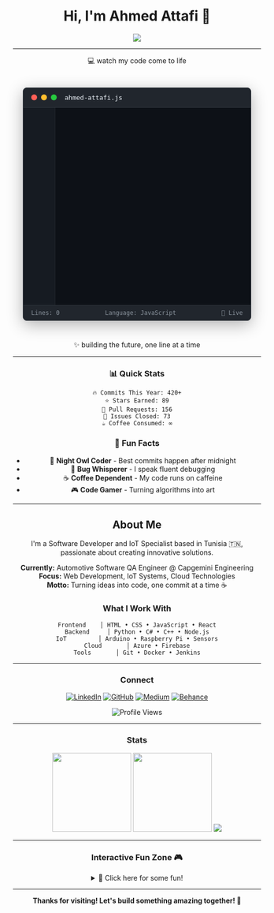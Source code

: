 <!-- Ahmed Attafi | Software Developer & IoT Specialist -->

<div align="center">

# Hi, I'm Ahmed Attafi 👋

<p>
  <img src="https://readme-typing-svg.demolab.com?font=JetBrains+Mono&size=24&pause=1000&color=00D9FF&center=true&vCenter=true&width=500&lines=Software+Developer;IoT+Specialist;Cloud+Enthusiast;Always+Learning"/>
</p>

---

💻 watch my code come to life

<div id="code-visualization">
  <div class="code-editor">
    <div class="editor-header">
      <div class="editor-buttons">
        <div class="btn red"></div>
        <div class="btn yellow"></div>
        <div class="btn green"></div>
      </div>
      <span class="file-name">ahmed-attafi.js</span>
    </div>
    <div class="code-content">
      <div class="line-numbers" id="line-numbers"></div>
      <div class="code-lines" id="code-lines"></div>
    </div>
    <div class="status-bar">
      <span>Lines: <span id="line-count">0</span></span>
      <span>Language: JavaScript</span>
      <span>💚 Live</span>
    </div>
  </div>
</div>

✨ building the future, one line at a time

---

### 📊 Quick Stats

```
🔥 Commits This Year: 420+
⭐ Stars Earned: 89
🔀 Pull Requests: 156
🐛 Issues Closed: 73
☕ Coffee Consumed: ∞
```

### 🎯 Fun Facts

- 🌙 **Night Owl Coder** - Best commits happen after midnight
- 🐛 **Bug Whisperer** - I speak fluent debugging
- ☕ **Coffee Dependent** - My code runs on caffeine
- 🎮 **Code Gamer** - Turning algorithms into art

---

## About Me

I'm a Software Developer and IoT Specialist based in Tunisia 🇹🇳, passionate about creating innovative solutions.

**Currently:** Automotive Software QA Engineer @ Capgemini Engineering  
**Focus:** Web Development, IoT Systems, Cloud Technologies  
**Motto:** Turning ideas into code, one commit at a time ☕

### What I Work With

```
Frontend    │ HTML • CSS • JavaScript • React
Backend     │ Python • C# • C++ • Node.js
IoT         │ Arduino • Raspberry Pi • Sensors
Cloud       │ Azure • Firebase
Tools       │ Git • Docker • Jenkins
```

---

### Connect

<div align="center">

[![LinkedIn](https://img.shields.io/badge/LinkedIn-0077B5?style=flat&logo=linkedin&logoColor=white)](https://www.linkedin.com/in/ahmed-attafi/)
[![GitHub](https://img.shields.io/badge/GitHub-181717?style=flat&logo=github&logoColor=white)](https://github.com/Attafii)
[![Medium](https://img.shields.io/badge/Medium-12100E?style=flat&logo=medium&logoColor=white)](https://medium.com/@attafii)
[![Behance](https://img.shields.io/badge/Behance-1769FF?style=flat&logo=behance&logoColor=white)](https://www.behance.net/ahmedattafi_)

![Profile Views](https://komarev.com/ghpvc/?username=Attafii&color=00D9FF&style=flat)

</div>

---

### Stats

<div align="center">

<img height="160" src="https://github-readme-stats.vercel.app/api?username=Attafii&show_icons=true&theme=dark&hide_border=true&bg_color=0d1117&title_color=00D9FF&icon_color=00D9FF"/>
<img height="160" src="https://github-readme-stats.vercel.app/api/top-langs/?username=Attafii&layout=compact&theme=dark&hide_border=true&bg_color=0d1117&title_color=00D9FF"/>

<img src="https://github-readme-streak-stats.herokuapp.com/?user=Attafii&theme=dark&hide_border=true&background=0d1117&stroke=00D9FF&ring=00D9FF&fire=00D9FF&currStreakLabel=00D9FF"/>

</div>

---

### Interactive Fun Zone 🎮

<details>
<summary>🎯 Click here for some fun!</summary>

**Random Dev Quote:**
> "Code is like humor. When you have to explain it, it's bad." – Cory House

**Today's Mood:**
```
if (coffee.available()) {
    mood = "Ready to code! ☕";
} else {
    mood = "404: Motivation not found";
}
```

**Developer Level:**
```
[████████████████████] 99% Complete
Missing: Just one more tutorial... 📚
```

</details>

---

<div align="center">

**Thanks for visiting! Let's build something amazing together! 🚀**

</div>

<script>
// Animated Code Visualization
class CodeVisualization {
  constructor() {
    this.codeLines = document.getElementById('code-lines');
    this.lineNumbers = document.getElementById('line-numbers');
    this.lineCount = document.getElementById('line-count');
    
    this.code = [
      "// Welcome to Ahmed's coding journey ✨",
      "",
      "class Developer {",
      "  constructor() {",
      "    this.name = 'Ahmed Attafi';",
      "    this.location = 'Tunisia 🇹🇳';",
      "    this.passion = 'Building innovative solutions';",
      "    this.coffee = Infinity;",
      "  }",
      "",
      "  getCurrentRole() {",
      "    return 'Automotive Software QA Engineer @ Capgemini';",
      "  }",
      "",
      "  getSkills() {",
      "    return {",
      "      frontend: ['HTML', 'CSS', 'JavaScript', 'React'],",
      "      backend: ['Python', 'C#', 'C++', 'Node.js'],",
      "      iot: ['Arduino', 'Raspberry Pi', 'Sensors'],",
      "      cloud: ['Azure', 'Firebase'],",
      "      tools: ['Git', 'Docker', 'Jenkins']",
      "    };",
      "  }",
      "",
      "  debugCode() {",
      "    while (this.coffee > 0) {",
      "      this.solveProblem();",
      "      this.coffee--;",
      "    }",
      "    this.brewMoreCoffee();",
      "  }",
      "",
      "  collaborate() {",
      "    return 'Always ready for new challenges! 🚀';",
      "  }",
      "}",
      "",
      "const ahmed = new Developer();",
      "console.log(ahmed.collaborate());"
    ];
    
    this.currentLine = 0;
    this.currentChar = 0;
    this.isDeleting = false;
    this.typeSpeed = 50;
    this.deleteSpeed = 25;
    this.pauseTime = 2000;
    
    this.startAnimation();
  }
  
  startAnimation() {
    this.typeCode();
  }
  
  typeCode() {
    if (this.currentLine < this.code.length) {
      const line = this.code[this.currentLine];
      
      if (!this.isDeleting && this.currentChar <= line.length) {
        // Typing
        this.displayCode();
        this.currentChar++;
        setTimeout(() => this.typeCode(), this.typeSpeed);
      } else if (!this.isDeleting && this.currentChar > line.length) {
        // Line complete, move to next
        this.currentLine++;
        this.currentChar = 0;
        setTimeout(() => this.typeCode(), 100);
      }
    } else {
      // All lines typed, restart after pause
      setTimeout(() => this.restart(), this.pauseTime);
    }
  }
  
  displayCode() {
    if (!this.codeLines || !this.lineNumbers) return;
    
    let html = '';
    let lineNumbersHtml = '';
    
    for (let i = 0; i <= this.currentLine && i < this.code.length; i++) {
      const line = this.code[i];
      let displayLine = '';
      
      if (i === this.currentLine) {
        displayLine = line.substring(0, this.currentChar);
        if (this.currentChar < line.length) {
          displayLine += '<span class="cursor">|</span>';
        }
      } else {
        displayLine = line;
      }
      
      // Syntax highlighting
      displayLine = this.highlightSyntax(displayLine);
      
      html += `<div class="code-line">${displayLine}</div>`;
      lineNumbersHtml += `<div class="line-number">${i + 1}</div>`;
    }
    
    this.codeLines.innerHTML = html;
    this.lineNumbers.innerHTML = lineNumbersHtml;
    
    if (this.lineCount) {
      this.lineCount.textContent = this.currentLine + 1;
    }
  }
  
  highlightSyntax(line) {
    // Simple syntax highlighting
    line = line.replace(/\/\/(.*)/g, '<span class="comment">//$1</span>');
    line = line.replace(/\b(class|constructor|return|while|const|let|var|function|if|else)\b/g, '<span class="keyword">$1</span>');
    line = line.replace(/\b(this|new)\b/g, '<span class="keyword">$1</span>');
    line = line.replace(/'([^']*)'/g, '<span class="string">\'$1\'</span>');
    line = line.replace(/"([^"]*)"/g, '<span class="string">"$1"</span>');
    line = line.replace(/\b(\d+)\b/g, '<span class="number">$1</span>');
    line = line.replace(/\b(true|false|null|undefined|Infinity)\b/g, '<span class="boolean">$1</span>');
    
    return line;
  }
  
  restart() {
    this.currentLine = 0;
    this.currentChar = 0;
    this.isDeleting = false;
    this.typeCode();
  }
}

// Initialize code visualization when page loads
document.addEventListener('DOMContentLoaded', () => {
  new CodeVisualization();
});

// Also initialize immediately if DOM is already loaded
if (document.readyState !== 'loading') {
  new CodeVisualization();
}
</script>

<style>
#code-visualization {
  display: flex;
  justify-content: center;
  margin: 20px 0;
  padding: 20px;
}

.code-editor {
  background: #0d1117;
  border: 1px solid #30363d;
  border-radius: 8px;
  max-width: 700px;
  width: 100%;
  font-family: 'Monaco', 'Menlo', 'Ubuntu Mono', monospace;
  box-shadow: 0 8px 32px rgba(0, 0, 0, 0.3);
  overflow: hidden;
}

.editor-header {
  background: #21262d;
  padding: 12px 16px;
  display: flex;
  align-items: center;
  border-bottom: 1px solid #30363d;
}

.editor-buttons {
  display: flex;
  gap: 8px;
  margin-right: 16px;
}

.btn {
  width: 12px;
  height: 12px;
  border-radius: 50%;
}

.btn.red { background: #ff5f56; }
.btn.yellow { background: #ffbd2e; }
.btn.green { background: #27ca3f; }

.file-name {
  color: #f0f6fc;
  font-size: 13px;
  font-weight: 500;
}

.code-content {
  display: flex;
  background: #0d1117;
  min-height: 400px;
  max-height: 500px;
  overflow-y: auto;
}

.line-numbers {
  background: #161b22;
  color: #656d76;
  padding: 16px 12px;
  font-size: 13px;
  line-height: 1.5;
  text-align: right;
  min-width: 40px;
  user-select: none;
  border-right: 1px solid #21262d;
}

.code-lines {
  flex: 1;
  padding: 16px;
  color: #f0f6fc;
  font-size: 13px;
  line-height: 1.5;
  white-space: pre;
}

.code-line {
  min-height: 19.5px;
}

.cursor {
  color: #00D9FF;
  font-weight: bold;
  animation: blink 1s infinite;
}

@keyframes blink {
  0%, 50% { opacity: 1; }
  51%, 100% { opacity: 0; }
}

/* Syntax highlighting */
.keyword { color: #ff7b72; }
.string { color: #a5d6ff; }
.comment { color: #7c3aed; font-style: italic; }
.number { color: #79c0ff; }
.boolean { color: #ffa657; }

.status-bar {
  background: #21262d;
  padding: 8px 16px;
  font-size: 12px;
  color: #8b949e;
  display: flex;
  justify-content: space-between;
  border-top: 1px solid #30363d;
}

/* Scrollbar styling */
.code-content::-webkit-scrollbar {
  width: 8px;
}

.code-content::-webkit-scrollbar-track {
  background: #161b22;
}

.code-content::-webkit-scrollbar-thumb {
  background: #656d76;
  border-radius: 4px;
}

.code-content::-webkit-scrollbar-thumb:hover {
  background: #768390;
}

/* Responsive design */
@media (max-width: 768px) {
  .code-editor {
    max-width: 100%;
    margin: 0 10px;
  }
  
  .code-lines, .line-numbers {
    font-size: 12px;
    padding: 12px;
  }
  
  .status-bar {
    flex-direction: column;
    gap: 4px;
  }
}
</style>
